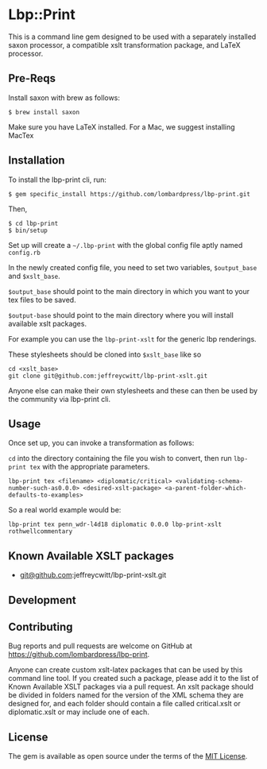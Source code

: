 # Lbp::Print

This is a command line gem designed to be used with a separately installed saxon processor, a compatible xslt transformation package, and LaTeX processor.

## Pre-Reqs

Install saxon with brew as follows:

    $ brew install saxon

Make sure you have LaTeX installed. For a Mac, we suggest installing MacTex

## Installation

To install the lbp-print cli, run:

    $ gem specific_install https://github.com/lombardpress/lbp-print.git 

Then, 

    $ cd lbp-print
    $ bin/setup

Set up will create a `~/.lbp-print` with the global config file aptly named `config.rb`

In the newly created config file, you need to set two variables, `$output_base` and `$xslt_base`.

`$output_base` should point to the main directory in which you want to your tex files to be saved.

`$output-base` should point to the main directory where you will install available xslt packages.

For example you can use the `lbp-print-xslt` for the generic lbp renderings.

These stylesheets should be cloned into `$xslt_base` like so

    cd <xslt_base>
    git clone git@github.com:jeffreycwitt/lbp-print-xslt.git

Anyone else can make their own stylesheets and these can then be used by the community via lbp-print cli.

## Usage

Once set up, you can invoke a transformation as follows:

`cd` into the directory containing the file you wish to convert, then run `lbp-print tex` with the appropriate parameters.

    lbp-print tex <filename> <diplomatic/critical> <validating-schema-number-such-as0.0.0> <desired-xslt-package> <a-parent-folder-which-defaults-to-examples>

So a real world example would be: 

    lbp-print tex penn_wdr-l4d18 diplomatic 0.0.0 lbp-print-xslt rothwellcommentary

## Known Available XSLT packages

* git@github.com:jeffreycwitt/lbp-print-xslt.git

## Development

## Contributing

Bug reports and pull requests are welcome on GitHub at https://github.com/lombardpress/lbp-print.

Anyone can create custom xslt-latex packages that can be used by this command line tool. If you created such a package, please add it to the list of Known Available XSLT packages via a pull request. An xslt package should be divided in folders named for the version of the XML schema they are designed for, and each folder should contain a file called critical.xslt or diplomatic.xslt or may include one of each.

## License

The gem is available as open source under the terms of the [MIT License](http://opensource.org/licenses/MIT).

